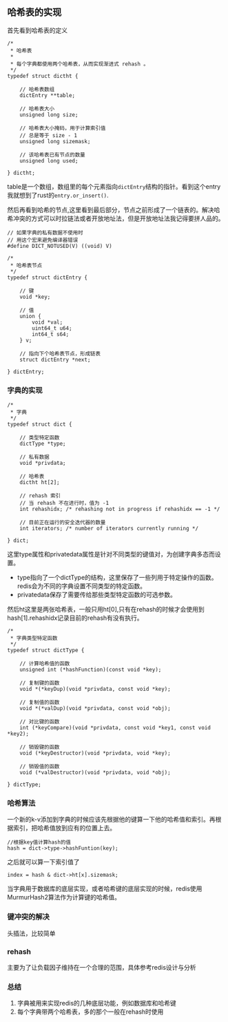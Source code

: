 ## 哈希表的实现

首先看到哈希表的定义

```
/*
 * 哈希表
 *
 * 每个字典都使用两个哈希表，从而实现渐进式 rehash 。
 */
typedef struct dictht {
    
    // 哈希表数组
    dictEntry **table;

    // 哈希表大小
    unsigned long size;
    
    // 哈希表大小掩码，用于计算索引值
    // 总是等于 size - 1
    unsigned long sizemask;

    // 该哈希表已有节点的数量
    unsigned long used;

} dictht;
```

table是一个数组，数组里的每个元素指向`dictEntry`结构的指针。看到这个entry我就想到了rust的`entry.or_insert()`.

然后再看到哈希的节点,这里看到最后部分，节点之前形成了一个链表的。解决哈希冲突的方式可以时拉链法或者开放地址法，但是开放地址法我记得要拼人品的。

```
// 如果字典的私有数据不使用时
// 用这个宏来避免编译器错误
#define DICT_NOTUSED(V) ((void) V)

/*
 * 哈希表节点
 */
typedef struct dictEntry {
    
    // 键
    void *key;

    // 值
    union {
        void *val;
        uint64_t u64;
        int64_t s64;
    } v;

    // 指向下个哈希表节点，形成链表
    struct dictEntry *next;

} dictEntry;
```

### 字典的实现

```
/*
 * 字典
 */
typedef struct dict {

    // 类型特定函数
    dictType *type;

    // 私有数据
    void *privdata;

    // 哈希表
    dictht ht[2];

    // rehash 索引
    // 当 rehash 不在进行时，值为 -1
    int rehashidx; /* rehashing not in progress if rehashidx == -1 */

    // 目前正在运行的安全迭代器的数量
    int iterators; /* number of iterators currently running */

} dict;
```

这里type属性和privatedata属性是针对不同类型的键值对，为创建字典多态而设置。

+ type指向了一个dictType的结构，这里保存了一些列用于特定操作的函数。redis会为不同的字典设置不同类型的特定函数。
+ privatedata保存了需要传给那些类型特定函数的可选参数。

然后ht这里是两张哈希表，一般只用ht[0],只有在rehash的时候才会使用到hash[1].rehashidx记录目前的rehash有没有执行。

```
/*
 * 字典类型特定函数
 */
typedef struct dictType {

    // 计算哈希值的函数
    unsigned int (*hashFunction)(const void *key);

    // 复制键的函数
    void *(*keyDup)(void *privdata, const void *key);

    // 复制值的函数
    void *(*valDup)(void *privdata, const void *obj);

    // 对比键的函数
    int (*keyCompare)(void *privdata, const void *key1, const void *key2);

    // 销毁键的函数
    void (*keyDestructor)(void *privdata, void *key);
    
    // 销毁值的函数
    void (*valDestructor)(void *privdata, void *obj);

} dictType;
```

### 哈希算法

一个新的k-v添加到字典的时候应该先根据他的键算一下他的哈希值和索引。再根据索引，把哈希值放到应有的位置上去。

```
//根据key值计算hash的值
hash = dict->type->hashFuntion(key);
```

之后就可以算一下索引值了

```
index = hash & dict->ht[x].sizemask;
```

当字典用于数据库的底层实现，或者哈希键的底层实现的时候，redis使用MurmurHash2算法作为计算键的哈希值。

### 键冲突的解决

头插法，比较简单

### rehash

主要为了让负载因子维持在一个合理的范围，具体参考redis设计与分析

### 总结

1. 字典被用来实现redis的几种底层功能，例如数据库和哈希键
2. 每个字典带两个哈希表，多的那个一般在rehash时使用
